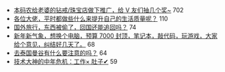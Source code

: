 - [本码农给老婆的钻戒/珠宝店做下推广，给 V 友们抽几个奖~](https://www.v2ex.com/t/635728) 702
- [各位大佬，平时都做些什么来提升自己的生活质量呢？](https://www.v2ex.com/t/635669) 110
- [国外旅行，东西被偷了，回国还能追回吗？](https://www.v2ex.com/t/635655) 74
- [新年新气象，想换个电脑，预算 7000 封顶，笔记本，敲代码，玩游戏，大家给个意见，纠结好几天了。](https://www.v2ex.com/t/635791) 68
- [去泰国曼谷有什么要注意的吗？](https://www.v2ex.com/t/635760) 64
- [技术大神的中年危机：工作× 肚子✔](https://www.v2ex.com/t/635763) 59